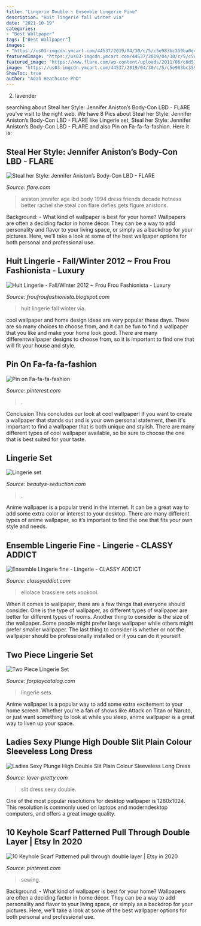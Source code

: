 ```yaml
---
title: "Lingerie Double ~ Ensemble Lingerie Fine"
description: "Huit lingerie fall winter via"
date: "2021-10-19"
categories:
- "Best Wallpaper"
tags: ["Best Wallpaper"]
images:
- "https://us03-imgcdn.ymcart.com/44537/2019/04/30/c/5/c5e983bc359ba0ec.jpg"
featuredImage: "https://us03-imgcdn.ymcart.com/44537/2019/04/30/c/5/c5e983bc359ba0ec.jpg"
featured_image: "https://www.flare.com/wp-content/uploads/2011/06/c6d57eba4390b2dedbcb416350d4-469x660.jpeg"
image: "https://us03-imgcdn.ymcart.com/44537/2019/04/30/c/5/c5e983bc359ba0ec.jpg"
ShowToc: true
author: "Adah Heathcote PhD"
---
```



2. lavender 

	

		
searching about Steal her Style: Jennifer Aniston’s Body-Con LBD - FLARE you've visit to the right web. We have 8 Pics about Steal her Style: Jennifer Aniston’s Body-Con LBD - FLARE like Lingerie set, Steal her Style: Jennifer Aniston’s Body-Con LBD - FLARE and also Pin on Fa-fa-fa-fashion. Here it is:
		
    
## Steal Her Style: Jennifer Aniston’s Body-Con LBD - FLARE

<img loading=lazy src="https://www.flare.com/wp-content/uploads/2011/06/c6d57eba4390b2dedbcb416350d4-469x660.jpeg" onerror="this.onerror=null;this.src='https://tse2.mm.bing.net/th?id=OIP.GEi9vrCNXQhok37N5GA5dwHaKb&amp;pid=15.1';" alt="Steal her Style: Jennifer Aniston’s Body-Con LBD - FLARE">

_Source: flare.com_

>aniston jennifer age lbd body 1994 dress friends decade hotness better rachel she steal con flare defies gets figure anistons. 

	

Background: - What kind of wallpaper is best for your home?
Wallpapers are often a deciding factor in home décor. They can be a way to add personality and flavor to your living space, or simply as a backdrop for your pictures. Here, we'll take a look at some of the best wallpaper options for both personal and professional use.

    
## Huit Lingerie - Fall/Winter 2012 ~ Frou Frou Fashionista - Luxury

<img loading=lazy src="http://1.bp.blogspot.com/-3to463F8JkQ/UK1JYOC_WjI/AAAAAAAAO10/BcRafKHbzVo/s1600/Huit_lingerie_Noeud_bra.jpg" onerror="this.onerror=null;this.src='https://tse4.mm.bing.net/th?id=OIP.ykZxBBOs2N734zqgQm9mKQAAAA&amp;pid=15.1';" alt="Huit Lingerie - Fall/Winter 2012 ~ Frou Frou Fashionista - Luxury">

_Source: froufroufashionista.blogspot.com_

>huit lingerie fall winter via. 

	

cool wallpaper and home design ideas are very popular these days. There are so many choices to choose from, and it can be fun to find a wallpaper that you like and make your home look good. There are many differentwallpaper designs to choose from, so it is important to find one that will fit your house and style.

    
## Pin On Fa-fa-fa-fashion

<img loading=lazy src="https://i.pinimg.com/736x/86/20/ef/8620efa7edb32b1e77094309f9a9f395--set-lingerie-ensemble-lingerie.jpg" onerror="this.onerror=null;this.src='https://tse3.mm.bing.net/th?id=OIP.QHJM5vMDE-0_3Fl_js5gjgHaJn&amp;pid=15.1';" alt="Pin on Fa-fa-fa-fashion">

_Source: pinterest.com_

>. 

	

Conclusion
This concludes our look at cool wallpaper! If you want to create a wallpaper that stands out and is your own personal statement, then it's important to find a wallpaper that is both unique and stylish. There are many different types of cool wallpaper available, so be sure to choose the one that is best suited for your taste.

    
## Lingerie Set

<img loading=lazy src="https://beautys-seduction.com/26611-large_default/ensemble-de-lingerie-noir.jpg" onerror="this.onerror=null;this.src='https://tse3.mm.bing.net/th?id=OIP.kIOTBPem-0pC79o0zvR-5QHaLH&amp;pid=15.1';" alt="Lingerie set">

_Source: beautys-seduction.com_

>. 

	

Anime wallpaper is a popular trend in the internet. It can be a great way to add some extra color or interest to your desktop. There are many different types of anime wallpaper, so it’s important to find the one that fits your own style and needs.

    
## Ensemble Lingerie Fine - Lingerie - CLASSY ADDICT

<img loading=lazy src="https://media.cdnws.com/_i/136461/m840-30429/3791/33/ellolace-sexy-sous-v-tements-femmes-ensemble-maille-lingerie-2-pi-ces-ensemble-voir-travers-bralette.jpeg" onerror="this.onerror=null;this.src='https://tse4.mm.bing.net/th?id=OIP.d6BE7SZoJfIcZN6CXym-IwHaHa&amp;pid=15.1';" alt="Ensemble Lingerie fine - Lingerie - CLASSY ADDICT">

_Source: classyaddict.com_

>ellolace brassiere sets xookool. 

	

When it comes to wallpaper, there are a few things that everyone should consider. One is the type of wallpaper, as different types of wallpaper are better for different types of rooms. Another thing to consider is the size of the wallpaper. Some people might prefer large wallpaper while others might prefer smaller wallpaper. The last thing to consider is whether or not the wallpaper should be professionally installed or if you can do it yourself.

    
## Two Piece Lingerie Set

<img loading=lazy src="https://www.forplaycatalog.com/imagesproc/L2ltYWdlcy9wcm9kdWN0L2p1bWJvcy9NUC04MzgyX3Nob3JlbGluZWdyZXlfYWx0MV9sZy5qcGc=_H_SH583_MW350.jpg" onerror="this.onerror=null;this.src='https://tse2.mm.bing.net/th?id=OIP.8WhnecmUz7p_YLwgv3hboAAAAA&amp;pid=15.1';" alt="Two Piece Lingerie Set">

_Source: forplaycatalog.com_

>lingerie sets. 

	

Anime wallpaper is a popular way to add some extra excitement to your home screen. Whether you’re a fan of shows like Attack on Titan or Naruto, or just want something to look at while you sleep, anime wallpaper is a great way to liven up your space.

    
## Ladies Sexy Plunge High Double Slit Plain Colour Sleeveless Long Dress

<img loading=lazy src="https://us03-imgcdn.ymcart.com/44537/2019/04/30/c/5/c5e983bc359ba0ec.jpg" onerror="this.onerror=null;this.src='https://tse4.mm.bing.net/th?id=OIP.TEwLQuhp0u9RkeODOCrfoQHaLH&amp;pid=15.1';" alt="Ladies Sexy Plunge High Double Slit Plain Colour Sleeveless Long Dress">

_Source: lover-pretty.com_

>slit dress sexy double. 

	

One of the most popular resolutions for desktop wallpaper is 1280x1024. This resolution is commonly used on laptops and moderndesktop computers, and offers a great image quality.

    
## 10 Keyhole Scarf Patterned Pull Through Double Layer | Etsy In 2020

<img loading=lazy src="https://i.pinimg.com/736x/5a/6c/06/5a6c06ba4f228c52d0aae9d2c4d64d05.jpg" onerror="this.onerror=null;this.src='https://tse4.mm.bing.net/th?id=OIP.THSxSHWV-OYzoksCiUXpVQHaJ4&amp;pid=15.1';" alt="10 Keyhole Scarf Patterned pull through double layer | Etsy in 2020">

_Source: pinterest.com_

>sewing. 

	

Background: - What kind of wallpaper is best for your home?
Wallpapers are often a deciding factor in home décor. They can be a way to add personality and flavor to your living space, or simply as a backdrop for your pictures. Here, we'll take a look at some of the best wallpaper options for both personal and professional use.


